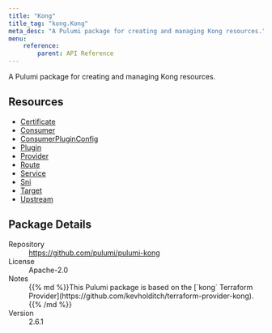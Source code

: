```yaml
---
title: "Kong"
title_tag: "kong.Kong"
meta_desc: "A Pulumi package for creating and managing Kong resources."
menu:
    reference:
        parent: API Reference
---
```


<!-- WARNING: this file was generated by Pulumi Docs Generator. -->
<!-- Do not edit by hand unless you're certain you know what you are doing! -->

A Pulumi package for creating and managing Kong resources.

<h2 id="resources">Resources</h2>
<ul class="api">
    <li><a href="certificate" title="Certificate"><span class="symbol resource"></span>Certificate</a></li>
    <li><a href="consumer" title="Consumer"><span class="symbol resource"></span>Consumer</a></li>
    <li><a href="consumerpluginconfig" title="ConsumerPluginConfig"><span class="symbol resource"></span>ConsumerPluginConfig</a></li>
    <li><a href="plugin" title="Plugin"><span class="symbol resource"></span>Plugin</a></li>
    <li><a href="provider" title="Provider"><span class="symbol resource"></span>Provider</a></li>
    <li><a href="route" title="Route"><span class="symbol resource"></span>Route</a></li>
    <li><a href="service" title="Service"><span class="symbol resource"></span>Service</a></li>
    <li><a href="sni" title="Sni"><span class="symbol resource"></span>Sni</a></li>
    <li><a href="target" title="Target"><span class="symbol resource"></span>Target</a></li>
    <li><a href="upstream" title="Upstream"><span class="symbol resource"></span>Upstream</a></li>
</ul>

<h2 id="package-details">Package Details</h2>
<dl class="package-details">
	<dt>Repository</dt>
	<dd><a href="https://github.com/pulumi/pulumi-kong">https://github.com/pulumi/pulumi-kong</a></dd>
	<dt>License</dt>
	<dd>Apache-2.0</dd>
	<dt>Notes</dt>
	<dd>{{% md %}}This Pulumi package is based on the [`kong` Terraform Provider](https://github.com/kevholditch/terraform-provider-kong).{{% /md %}}</dd>
	<dt>Version</dt>
	<dd>2.6.1</dd>
</dl>

